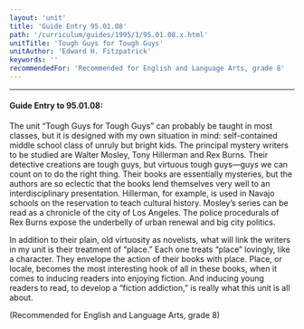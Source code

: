 ```yaml
---
layout: 'unit'
title: 'Guide Entry 95.01.08'
path: '/curriculum/guides/1995/1/95.01.08.x.html'
unitTitle: 'Tough Guys for Tough Guys'
unitAuthor: 'Edward H. Fitzpatrick'
keywords: ''
recommendedFor: 'Recommended for English and Language Arts, grade 8'
---
```


<body>
<hr/>
 <h4>
  Guide Entry to 95.01.08:
 </h4>
 The unit “Tough Guys for Tough Guys” can probably be taught in most classes, but it is designed with my own situation in mind: self-contained middle school class of unruly but bright kids. The principal mystery writers to be studied are Walter Mosley, Tony Hillerman and Rex Burns. Their detective creations are tough guys, but virtuous tough guys—guys we can count on to do the right thing. Their books are essentially mysteries, but the authors are so eclectic that the books lend themselves very well to an interdisciplinary presentation. Hillerman, for example, is used in Navajo schools on the reservation to teach cultural history. Mosley’s series can be read as a chronicle of the city of Los Angeles. The police procedurals of Rex Burns expose the underbelly of urban renewal and big city politics.
 <p>
  In addition to their plain, old virtuosity as novelists, what will link the writers in my unit is their treatment of “place.” Each one treats “place” lovingly, like a character. They envelope the action of their books with place. Place, or locale, becomes the most interesting hook of all in these books, when it comes to inducing readers into enjoying fiction. And inducing young readers to read, to develop a “fiction addiction,” is really what this unit is all about.
 </p>
 <p>
  (Recommended for English and Language Arts, grade 8)
 </p>

</body>

